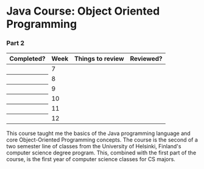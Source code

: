 <head>
  <link rel="stylesheet" href="https://stackpath.bootstrapcdn.com/bootstrap/4.3.1/css/bootstrap.min.css" integrity="sha384-ggOyR0iXCbMQv3Xipma34MD+dH/1fQ784/j6cY/iJTQUOhcWr7x9JvoRxT2MZw1T" crossorigin="anonymous">
  </head>
  
  <body>
  <h1> Java Course: Object Oriented Programming</h1>
  <h3> Part 2 </h3>
  
  <div class="container">
  <div class="row">
    <div class="col-6">
      <table class="table table-dark">
  <thead>
    <tr>
      <th scope="col">Completed?</th>
      <th scope="col">Week</th>
      <th scope="col">Things to review</th>
      <th scope="col">Reviewed?</th>
    </tr>
  </thead>
  <tbody>
    <tr>
      <th scope="row"></th>
      <td>7</td>
      <td></td>
      <td></td>
    </tr>
        <tr>
      <th scope="row"></th>
      <td>8</td>
      <td></td>
      <td></td>
    </tr>
        <tr>
      <th scope="row"></th>
      <td>9</td>
      <td></td>
      <td></td>
    </tr>
        <tr>
      <th scope="row"></th>
      <td>10</td>
      <td></td>
      <td></td>
    </tr>
        <tr>
      <th scope="row"></th>
      <td>11</td>
      <td></td>
      <td></td>
    </tr>
         <tr>
      <th scope="row"></th>
      <td>12</td>
      <td></td>
      <td></td>
    </tr>
  </tbody>
</table>
      <p> This course taught me the basics of the Java programming language and core Object-Oriented Programming concepts. The course is the second of a two semester line of classes from the University of Helsinki, Finland's computer science degree program. This, combined with the first part of the course, is the first year of computer science classes for CS majors.</p>
    </div> 
  </div>
  </div> 
  </body>
  
